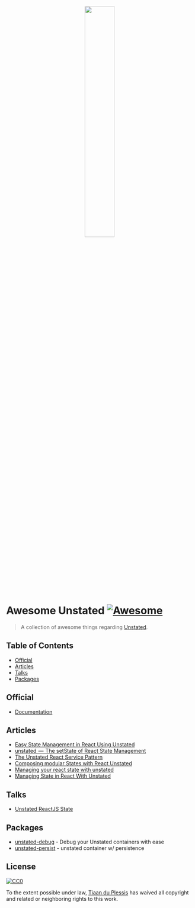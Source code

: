 <div align="center">
    <img src="https://raw.githubusercontent.com/thejameskyle/unstated/master/logo.png" width="40%">
</div>
<br>

# Awesome Unstated [![Awesome](https://awesome.re/badge-flat.svg)](https://awesome.re)

> A collection of awesome things regarding [Unstated](https://github.com/jamiebuilds/unstated).

## Table of Contents

* [Official](#official)
* [Articles](#articles)
* [Talks](#talks)
* [Packages](#packages)

## Official

* [Documentation](https://github.com/jamiebuilds/unstated)

## Articles

* [Easy State Management in React Using Unstated](https://alligator.io/react/unstated/)
* [unstated  —  The setState of React State Management](https://medium.com/react-native-training/unstated-the-setstate-of-react-state-management-8ce47b240e6d)
* [The Unstated React Service Pattern](https://itnext.io/the-unstated-react-service-pattern-786ea6168d1d)
* [Composing modular States with React Unstated](https://medium.com/bit-pharma/composing-modular-states-with-react-unstated-2b951ec484b5)
* [Managing your react state with unstated](https://medium.com/@ahmedtarek_32/managing-your-react-state-with-unstated-9c408ff687d4)
* [Managing State in React With Unstated](https://css-tricks.com/managing-state-in-react-with-unstated/)

## Talks

* [Unstated ReactJS State](https://youtu.be/y71PDFwSVUA)

## Packages

* [unstated-debug](https://github.com/sindresorhus/unstated-debug) - Debug your Unstated containers with ease
* [unstated-persist](https://github.com/rt2zz/unstated-persist) - unstated container w/ persistence

## License

[![CC0](http://mirrors.creativecommons.org/presskit/buttons/88x31/svg/cc-zero.svg)](https://creativecommons.org/publicdomain/zero/1.0/)

To the extent possible under law, [Tiaan du Plessis](https://github.com/tiaanduplessis) has waived all copyright and related or neighboring rights to this work.
